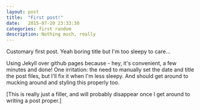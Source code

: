 ```yaml
---
layout: post
title:  "First post!"
date:   2015-07-20 23:33:30
categories: first random
description: Nothing much, really
---
```


Customary first post. Yeah boring title but I'm too sleepy to care...

Using Jekyll over github pages because - hey, it's convenient, a few minutes and done! One irritation: the need to manually set the date and title the post files, but I'll fix it when I'm less sleepy. And should get around to mucking around and styling this properly too.

[This is really just a filler, and will probably disappear once I get around to writing a post proper.]